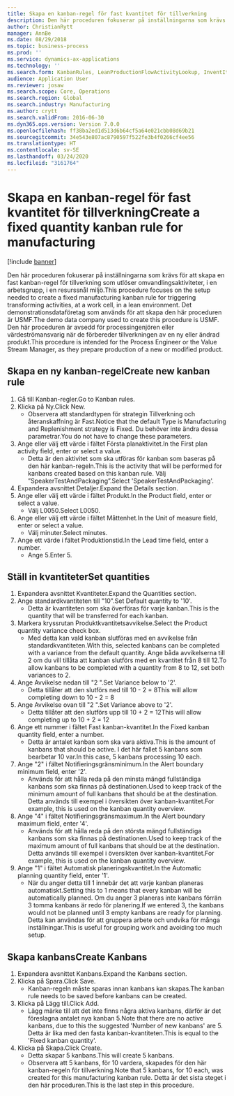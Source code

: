 ```yaml
---
title: Skapa en kanban-regel för fast kvantitet för tillverkning
description: Den här proceduren fokuserar på inställningarna som krävs för att skapa en fast kanban-regel för tillverkning som utlöser omvandlingsaktiviteter, i en arbetsgrupp, i en resurssnål miljö.
author: ChristianRytt
manager: AnnBe
ms.date: 08/29/2018
ms.topic: business-process
ms.prod: ''
ms.service: dynamics-ax-applications
ms.technology: ''
ms.search.form: KanbanRules, LeanProductionFlowActivityLookup, InventItemIdLookupSimple, UnitOfMeasureLookup, KanbanCreate
audience: Application User
ms.reviewer: josaw
ms.search.scope: Core, Operations
ms.search.region: Global
ms.search.industry: Manufacturing
ms.author: crytt
ms.search.validFrom: 2016-06-30
ms.dyn365.ops.version: Version 7.0.0
ms.openlocfilehash: ff38ba2ed1d513d6b64cf5a64e021cbb08d69b21
ms.sourcegitcommit: 34e543e807ac8790597f522fe3b4f0266cf4ee56
ms.translationtype: HT
ms.contentlocale: sv-SE
ms.lasthandoff: 03/24/2020
ms.locfileid: "3161764"
---
```

# <a name="create-a-fixed-quantity-kanban-rule-for-manufacturing"></a><span data-ttu-id="8cc55-103">Skapa en kanban-regel för fast kvantitet för tillverkning</span><span class="sxs-lookup"><span data-stu-id="8cc55-103">Create a fixed quantity kanban rule for manufacturing</span></span>

[!include [banner](../../includes/banner.md)]

<span data-ttu-id="8cc55-104">Den här proceduren fokuserar på inställningarna som krävs för att skapa en fast kanban-regel för tillverkning som utlöser omvandlingsaktiviteter, i en arbetsgrupp, i en resurssnål miljö.</span><span class="sxs-lookup"><span data-stu-id="8cc55-104">This procedure focuses on the setup needed to create a fixed manufacturing kanban rule for triggering transforming activities, at a work cell, in a lean environment.</span></span> <span data-ttu-id="8cc55-105">Det demonstrationsdataföretag som används för att skapa den här proceduren är USMF.</span><span class="sxs-lookup"><span data-stu-id="8cc55-105">The demo data company used to create this procedure is USMF.</span></span> <span data-ttu-id="8cc55-106">Den här proceduren är avsedd för processingenjören eller värdeströmansvarig när de förbereder tillverkningen av en ny eller ändrad produkt.</span><span class="sxs-lookup"><span data-stu-id="8cc55-106">This procedure is intended for the Process Engineer or the Value Stream Manager, as they prepare production of a new or modified product.</span></span>


## <a name="create-new-kanban-rule"></a><span data-ttu-id="8cc55-107">Skapa en ny kanban-regel</span><span class="sxs-lookup"><span data-stu-id="8cc55-107">Create new kanban rule</span></span>
1. <span data-ttu-id="8cc55-108">Gå till Kanban-regler.</span><span class="sxs-lookup"><span data-stu-id="8cc55-108">Go to Kanban rules.</span></span>
2. <span data-ttu-id="8cc55-109">Klicka på Ny.</span><span class="sxs-lookup"><span data-stu-id="8cc55-109">Click New.</span></span>
    * <span data-ttu-id="8cc55-110">Observera att standardtypen för strategin Tillverkning och återanskaffning är Fast.</span><span class="sxs-lookup"><span data-stu-id="8cc55-110">Notice that the default Type is Manufacturing and Replenishment strategy is Fixed.</span></span> <span data-ttu-id="8cc55-111">Du behöver inte ändra dessa parametrar.</span><span class="sxs-lookup"><span data-stu-id="8cc55-111">You do not have to change these parameters.</span></span>  
3. <span data-ttu-id="8cc55-112">Ange eller välj ett värde i fältet Första planaktivitet.</span><span class="sxs-lookup"><span data-stu-id="8cc55-112">In the First plan activity field, enter or select a value.</span></span>
    * <span data-ttu-id="8cc55-113">Detta är den aktivitet som ska utföras för kanban som baseras på den här kanban-regeln.</span><span class="sxs-lookup"><span data-stu-id="8cc55-113">This is the activity that will be performed for kanbans created based on this kanban rule.</span></span>  <span data-ttu-id="8cc55-114">Välj ”SpeakerTestAndPackaging”.</span><span class="sxs-lookup"><span data-stu-id="8cc55-114">Select 'SpeakerTestAndPackaging'.</span></span>  
4. <span data-ttu-id="8cc55-115">Expandera avsnittet Detaljer.</span><span class="sxs-lookup"><span data-stu-id="8cc55-115">Expand the Details section.</span></span>
5. <span data-ttu-id="8cc55-116">Ange eller välj ett värde i fältet Produkt.</span><span class="sxs-lookup"><span data-stu-id="8cc55-116">In the Product field, enter or select a value.</span></span>
    * <span data-ttu-id="8cc55-117">Välj L0050.</span><span class="sxs-lookup"><span data-stu-id="8cc55-117">Select L0050.</span></span>  
6. <span data-ttu-id="8cc55-118">Ange eller välj ett värde i fältet Måttenhet.</span><span class="sxs-lookup"><span data-stu-id="8cc55-118">In the Unit of measure field, enter or select a value.</span></span>
    * <span data-ttu-id="8cc55-119">Välj minuter.</span><span class="sxs-lookup"><span data-stu-id="8cc55-119">Select minutes.</span></span>  
7. <span data-ttu-id="8cc55-120">Ange ett värde i fältet Produktionstid.</span><span class="sxs-lookup"><span data-stu-id="8cc55-120">In the Lead time field, enter a number.</span></span>
    * <span data-ttu-id="8cc55-121">Ange 5.</span><span class="sxs-lookup"><span data-stu-id="8cc55-121">Enter 5.</span></span>  

## <a name="set-quantities"></a><span data-ttu-id="8cc55-122">Ställ in kvantiteter</span><span class="sxs-lookup"><span data-stu-id="8cc55-122">Set quantities</span></span>
1. <span data-ttu-id="8cc55-123">Expandera avsnittet Kvantiteter.</span><span class="sxs-lookup"><span data-stu-id="8cc55-123">Expand the Quantities section.</span></span>
2. <span data-ttu-id="8cc55-124">Ange standardkvantiteten till "10".</span><span class="sxs-lookup"><span data-stu-id="8cc55-124">Set Default quantity to '10'.</span></span>
    * <span data-ttu-id="8cc55-125">Detta är kvantiteten som ska överföras för varje kanban.</span><span class="sxs-lookup"><span data-stu-id="8cc55-125">This is the quantity that will be transferred for each kanban.</span></span>  
3. <span data-ttu-id="8cc55-126">Markera kryssrutan Produktkvantitetsavvikelse.</span><span class="sxs-lookup"><span data-stu-id="8cc55-126">Select the Product quantity variance check box.</span></span>
    * <span data-ttu-id="8cc55-127">Med detta kan vald kanban slutföras med en avvikelse från standardkvantiteten.</span><span class="sxs-lookup"><span data-stu-id="8cc55-127">With this, selected kanbans can be completed with a variance from the default quantity.</span></span>  <span data-ttu-id="8cc55-128">Ange båda avvikelserna till 2 om du vill tillåta att kanban slutförs med en kvantitet från 8 till 12.</span><span class="sxs-lookup"><span data-stu-id="8cc55-128">To allow kanbans to be completed with a quantity from 8 to 12, set both variances to 2.</span></span>  
4. <span data-ttu-id="8cc55-129">Ange Avvikelse nedan till "2 ".</span><span class="sxs-lookup"><span data-stu-id="8cc55-129">Set Variance below to '2'.</span></span>
    * <span data-ttu-id="8cc55-130">Detta tillåter att den slutförs ned till 10 - 2 = 8</span><span class="sxs-lookup"><span data-stu-id="8cc55-130">This will allow completing down to 10 - 2 = 8</span></span>  
5. <span data-ttu-id="8cc55-131">Ange Avvikelse ovan till "2 ".</span><span class="sxs-lookup"><span data-stu-id="8cc55-131">Set Variance above to '2'.</span></span>
    * <span data-ttu-id="8cc55-132">Detta tillåter att den slutförs upp till 10 + 2 = 12</span><span class="sxs-lookup"><span data-stu-id="8cc55-132">This will allow completing up to 10 + 2 = 12</span></span>  
6. <span data-ttu-id="8cc55-133">Ange ett nummer i fältet Fast kanban-kvantitet.</span><span class="sxs-lookup"><span data-stu-id="8cc55-133">In the Fixed kanban quantity field, enter a number.</span></span>
    * <span data-ttu-id="8cc55-134">Detta är antalet kanban som ska vara aktiva.</span><span class="sxs-lookup"><span data-stu-id="8cc55-134">This is the amount of kanbans that should be active.</span></span> <span data-ttu-id="8cc55-135">I det här fallet 5 kanbans som bearbetar 10 var.</span><span class="sxs-lookup"><span data-stu-id="8cc55-135">In this case, 5 kanbans processing 10 each.</span></span>  
7. <span data-ttu-id="8cc55-136">Ange "2" i fältet Notifieringsgränsminimum.</span><span class="sxs-lookup"><span data-stu-id="8cc55-136">In the Alert boundary minimum field, enter '2'.</span></span>
    * <span data-ttu-id="8cc55-137">Används för att hålla reda på den minsta mängd fullständiga kanbans som ska finnas på destinationen.</span><span class="sxs-lookup"><span data-stu-id="8cc55-137">Used to keep track of the minimum amount of full kanbans that should be at the destination.</span></span> <span data-ttu-id="8cc55-138">Detta används till exempel i översikten över kanban-kvantitet.</span><span class="sxs-lookup"><span data-stu-id="8cc55-138">For example, this is used on the kanban quantity overview.</span></span>  
8. <span data-ttu-id="8cc55-139">Ange "4" i fältet Notifieringsgränsmaximum.</span><span class="sxs-lookup"><span data-stu-id="8cc55-139">In the Alert boundary maximum field, enter '4'.</span></span>
    * <span data-ttu-id="8cc55-140">Används för att hålla reda på den största mängd fullständiga kanbans som ska finnas på destinationen.</span><span class="sxs-lookup"><span data-stu-id="8cc55-140">Used to keep track of the maximum amount of full kanbans that should be at the destination.</span></span> <span data-ttu-id="8cc55-141">Detta används till exempel i översikten över kanban-kvantitet.</span><span class="sxs-lookup"><span data-stu-id="8cc55-141">For example, this is used on the kanban quantity overview.</span></span>  
9. <span data-ttu-id="8cc55-142">Ange "1" i fältet Automatisk planeringskvantitet.</span><span class="sxs-lookup"><span data-stu-id="8cc55-142">In the Automatic planning quantity field, enter '1'.</span></span>
    * <span data-ttu-id="8cc55-143">När du anger detta till 1 innebär det att varje kanban planeras automatiskt.</span><span class="sxs-lookup"><span data-stu-id="8cc55-143">Setting this to 1 means that every kanban will be automatically planned.</span></span>   <span data-ttu-id="8cc55-144">Om du anger 3 planeras inte kanbans förrän 3 tomma kanbans är redo för planering.</span><span class="sxs-lookup"><span data-stu-id="8cc55-144">If we entered 3, the kanbans would not be planned until 3 empty kanbans are ready for planning.</span></span> <span data-ttu-id="8cc55-145">Detta kan användas för att gruppera arbete och undvika för många inställningar.</span><span class="sxs-lookup"><span data-stu-id="8cc55-145">This is useful for grouping work and avoiding too much setup.</span></span>  

## <a name="create-kanbans"></a><span data-ttu-id="8cc55-146">Skapa kanbans</span><span class="sxs-lookup"><span data-stu-id="8cc55-146">Create Kanbans</span></span>
1. <span data-ttu-id="8cc55-147">Expandera avsnittet Kanbans.</span><span class="sxs-lookup"><span data-stu-id="8cc55-147">Expand the Kanbans section.</span></span>
2. <span data-ttu-id="8cc55-148">Klicka på Spara.</span><span class="sxs-lookup"><span data-stu-id="8cc55-148">Click Save.</span></span>
    * <span data-ttu-id="8cc55-149">Kanban-regeln måste sparas innan kanbans kan skapas.</span><span class="sxs-lookup"><span data-stu-id="8cc55-149">The kanban rule needs to be saved before kanbans can be created.</span></span>  
3. <span data-ttu-id="8cc55-150">Klicka på Lägg till.</span><span class="sxs-lookup"><span data-stu-id="8cc55-150">Click Add.</span></span>
    * <span data-ttu-id="8cc55-151">Lägg märke till att det inte finns några aktiva kanbans, därför är det föreslagna antalet nya kanban 5.</span><span class="sxs-lookup"><span data-stu-id="8cc55-151">Note that there are no active kanbans, due to this the suggested 'Number of new kanbans' are 5.</span></span> <span data-ttu-id="8cc55-152">Detta är lika med den fasta kanban-kvantiteten.</span><span class="sxs-lookup"><span data-stu-id="8cc55-152">This is equal to the 'Fixed kanban quantity'.</span></span>  
4. <span data-ttu-id="8cc55-153">Klicka på Skapa.</span><span class="sxs-lookup"><span data-stu-id="8cc55-153">Click Create.</span></span>
    * <span data-ttu-id="8cc55-154">Detta skapar 5 kanbans.</span><span class="sxs-lookup"><span data-stu-id="8cc55-154">This will create 5 kanbans.</span></span>  
    * <span data-ttu-id="8cc55-155">Observera att 5 kanbans, för 10 vardera, skapades för den här kanban-regeln för tillverkning.</span><span class="sxs-lookup"><span data-stu-id="8cc55-155">Note that 5 kanbans, for 10 each, was created for this manufacturing kanban rule.</span></span> <span data-ttu-id="8cc55-156">Detta är det sista steget i den här proceduren.</span><span class="sxs-lookup"><span data-stu-id="8cc55-156">This is the last step in this procedure.</span></span>  

